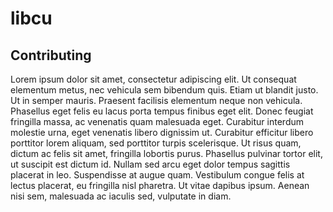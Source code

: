 # libcu


## Contributing

Lorem ipsum dolor sit amet, consectetur adipiscing elit. Ut consequat elementum metus, nec vehicula sem bibendum quis. Etiam ut blandit justo. Ut in semper mauris. Praesent facilisis elementum neque non vehicula. Phasellus eget felis eu lacus porta tempus finibus eget elit. Donec feugiat fringilla massa, ac venenatis quam malesuada eget. Curabitur interdum molestie urna, eget venenatis libero dignissim ut. Curabitur efficitur libero porttitor lorem aliquam, sed porttitor turpis scelerisque. Ut risus quam, dictum ac felis sit amet, fringilla lobortis purus. Phasellus pulvinar tortor elit, ut suscipit est dictum id. Nullam sed arcu eget dolor tempus sagittis placerat in leo. Suspendisse at augue quam. Vestibulum congue felis at lectus placerat, eu fringilla nisl pharetra. Ut vitae dapibus ipsum. Aenean nisi sem, malesuada ac iaculis sed, vulputate in diam.
